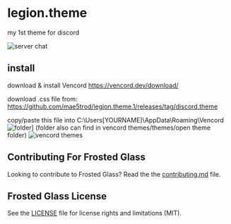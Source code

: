 # legion.theme

my 1st theme for discord

![server chat](https://i.imgur.com/GF3EhYR.png)

## install
download & install Vencord https://vencord.dev/download/

download .css file from: https://github.com/mae5trod/legion.theme.1/releases/tag/discord.theme

copy/paste this file into C:\Users\[YOURNAME]\AppData\Roaming\Vencord
![folder](https://imgur.com/JkJM4hQ.png)]
(folder also can find in vencord themes/themes/open theme folder)
![vencord themes](https://imgur.com/b8Jmnja.png)

## Contributing For Frosted Glass

Looking to contribute to Frosted Glass? Read the the [contributing.md](https://github.com/DiscordStyles/FrostedGlass/blob/master/CONTRIBUTING.md) file.

## Frosted Glass License

See the [LICENSE](https://github.com/DiscordStyles/FrostedGlass/blob/master/LICENSE.md) file for license rights and limitations (MIT).
